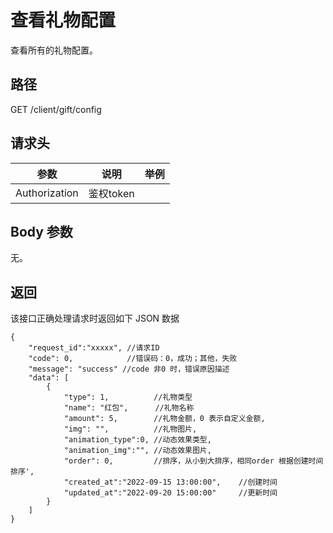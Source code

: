 
# 查看礼物配置
查看所有的礼物配置。

## 路径
GET /client/gift/config

## 请求头
| 参数           | 说明            | 举例              |
|----           | ---            | ---               |
| Authorization | 鉴权token |      |


## Body 参数
无。

## 返回
该接口正确处理请求时返回如下 JSON 数据
```
{
    "request_id":"xxxxx", //请求ID
    "code": 0,            //错误码：0，成功；其他，失败
    "message": "success" //code 非0 时，错误原因描述
    "data": [
        {
            "type": 1,          //礼物类型
            "name": "红包",      //礼物名称
            "amount": 5,        //礼物金额，0 表示自定义金额,
            "img": "",          //礼物图片,
            "animation_type":0, //动态效果类型,
            "animation_img":"", //动态效果图片,
            "order": 0,         //排序，从小到大排序，相同order 根据创建时间排序',
            "created_at":"2022-09-15 13:00:00",    //创建时间
            "updated_at":"2022-09-20 15:00:00"     //更新时间
        }
    ]
}
```